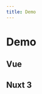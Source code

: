 ```yaml
---
title: Demo
---
```


<script setup>
import sdk from '@stackblitz/sdk'
import {ref, onMounted} from 'vue'

const vueContainer = ref()
const nuxtContainer = ref()

onMounted(() => {
  if (!nuxtContainer.value || !vueContainer.value) return

  sdk.embedProjectId(nuxtContainer.value, 'playground-zavant-nuxt', {
    forceEmbedLayout: true,
    openFile: 'nuxt.config.ts',
    view: 'preview'
  })

  sdk.embedProjectId(vueContainer.value, 'playground-zavant-vue', {
    forceEmbedLayout: true,
    openFile: 'src/App.vue',
    view: 'preview'
  })
})
</script>

# Demo

## Vue

<div ref="vueContainer" class="stackblitz"></div>

## Nuxt 3

<div ref="nuxtContainer" class="stackblitz"></div>
